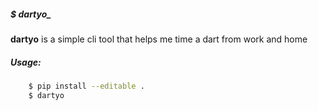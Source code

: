 ##### $ dartyo_

**dartyo** is a simple cli tool that helps me time a dart from work and home

##### Usage:
```bash
    $ pip install --editable .
    $ dartyo
```
